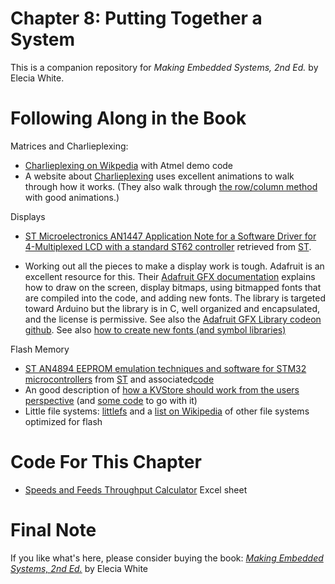 # Chapter 8: Putting Together a System
This is a companion repository for _Making Embedded Systems, 2nd Ed._ by Elecia White. 


# Following Along in the Book
 Matrices and Charlieplexing:
 * [Charlieplexing on Wikpedia](https://en.wikipedia.org/wiki/Charlieplexing) with Atmel demo code
 * A website about [Charlieplexing](http://pcbheaven.com/wikipages/Charlieplexing/) uses excellent animations to walk through how it works. (They also walk through [the row/column method](http://pcbheaven.com/wikipages/How_Key_Matrices_Works/) with good animations.)

Displays
* [ST Microelectronics AN1447 Application Note for a Software Driver for 4-Multiplexed LCD with a standard ST62 controller](ATAN1447_software-driver-for-4-multiplexed-lcd-with-a-standard-st62-stmicroelectronics.pdf) retrieved from [ST](http://www.st.com/stonline/books/pdf/docs/8187.pdf).

 * Working out all the pieces to make a display work is tough. Adafruit is an excellent resource for this. Their [Adafruit GFX documentation](https://learn.adafruit.com/adafruit-gfx-graphics-library?view=all) explains how to draw on the screen, display bitmaps, using bitmapped fonts that are compiled into the code, and adding new fonts. The library is targeted toward Arduino but the library is in C, well organized and encapsulated, and the license is permissive. See also the [Adafruit GFX Library codeon github](https://github.com/adafruit/Adafruit-GFX-Library). See also [how to create new fonts (and symbol libraries)](https://learn.adafruit.com/creating-custom-symbol-font-for-adafruit-gfx-library?view=all)

Flash Memory
* [ST AN4894 EEPROM emulation techniques and software for STM32 microcontrollers](STAN4894-eeprom-emulation-techniques-and-software-for-stm32-microcontrollers-stmicroelectronics.pdf) from [ST](https://www.st.com/resource/en/application_note/an4894-eeprom-emulation-techniques-and-software-for-stm32-microcontrollers-stmicroelectronics.pdf)
and associated[code](https://www.st.com/en/embedded-software/x-cube-eeprom.html)
* An good description of [how a KVStore should work from the users perspective](https://os.mbed.com/docs/mbed-os/v6.16/apis/kvstore.html) (and [some code](https://github.com/ARMmbed/mbed-os-example-kvstore) to go with it)
 * Little file systems: [littlefs](https://github.com/littlefs-project/littlefs) and a [list on Wikipedia](https://en.wikipedia.org/wiki/List_of_file_systems#File_systems_optimized_for_flash_memory.2C_solid_state_media) of other file systems optimized for flash

# Code For This Chapter
* [Speeds and Feeds Throughput Calculator](Speeds_and_Feeds_Throughput_Calculators.xlsx) Excel sheet


# Final Note
If you like what's here, please consider buying the book: [_Making Embedded Systems, 2nd Ed._](https://learning.oreilly.com/library/view/making-embedded-systems/9781098151539/) by Elecia White
